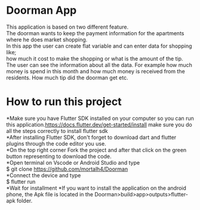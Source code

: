 # Doorman App
This application is based on two different feature.  
The doorman wants to keep the payment information for the apartments where he does market shopping.  
In this app the user can create flat variable and can enter data for shopping like;  
how much it cost to make the shopping or what is the amount of the tip.  
The user can see the information about all the data. For example how much money is spend in this month and how much money is received from the residents.   How much tip did the doorman get etc.

# How to run this project  
*Make sure you have Flutter SDK installed on your computer so you can run this application.https://docs.flutter.dev/get-started/install make sure you do all the steps correctly to install flutter sdk   
*After installing Flutter SDK, don't forget to download dart and flutter plugins through the code editor you use.  
*On the top right corner Fork the project and after that click on the green button representing to download the code.  
*Open terminal on Vscode or Android Studio and type  
$ git clone https://github.com/mortalh4/Doorman   
*Connect the device and type  
$ flutter run   
*Wait for installment
*If you want to install the application on the android phone, the Apk file is located in the Doorman>build>app>outputs>flutter-apk folder.  
